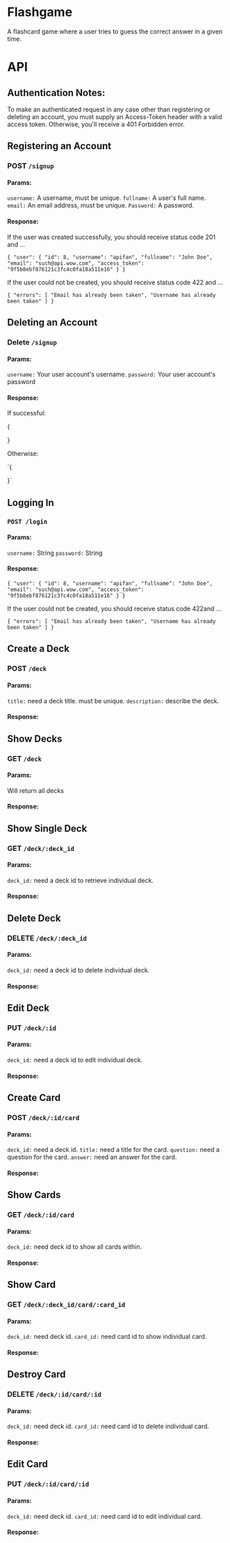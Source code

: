 # Flashgame

A flashcard game where a user tries to guess the correct answer in a given time.

# API

## Authentication Notes:

To make an authenticated request in any case other than registering
or deleting an account, you must supply an Access-Token header with a valid
access token. Otherwise, you'll receive a 401 Forbidden error.

## Registering an Account

### POST `/signup`
#### Params:
`username:` A username, must be unique. `fullname:` A user's full name. `email:` An email address, must be unique. `Password:` A password.

#### Response:
If the user was created successfully, you should receive status code 201 and ...

`{
    "user": {
        "id": 8,
        "username": "apifan",
        "fullname": "John Doe",
        "email": "such@api.wow.com",
        "access_token": "9f5b8ebf876121c3fc4c0fa18a511e16"
    }
}`

If the user could not be created, you should receive status code 422 and ...

`{
    "errors": [
        "Email has already been taken",
        "Username has already been taken"
        ]
}`

## Deleting an Account
### Delete `/signup`

#### Params:

`username:` Your user account's username. `password:` Your user account's password

#### Response:

If successful:

{

}

Otherwise:

`{

}`

## Logging In
### `POST /login`

#### Params:

`username:` String `password:` String

#### Response:

`{
    "user": {
        "id": 8,
        "username": "apifan",
        "fullname": "John Doe",
        "email": "such@api.wow.com",
        "access_token": "9f5b8ebf876121c3fc4c0fa18a511e16"
    }
}`

If the user could not be created, you should receive status code 422and ...

`{
    "errors": [
        "Email has already been taken",
        "Username has already been taken"
    ]
}`

## Create a Deck
### POST `/deck`

#### Params:
`title:` need a deck title. must be unique. `description:` describe the deck.

#### Response:


## Show Decks
### GET `/deck`

#### Params:
Will return all decks

#### Response:


## Show Single Deck
### GET `/deck/:deck_id`

#### Params:
`deck_id:` need a deck id to retrieve individual deck.

#### Response:

## Delete Deck
### DELETE `/deck/:deck_id`

#### Params:
`deck_id:` need a deck id to delete individual deck.

#### Response:


## Edit Deck
### PUT `/deck/:id`

#### Params:
`deck_id:` need a deck id to edit individual deck.

#### Response:


## Create Card
### POST `/deck/:id/card`

#### Params:
`deck_id:` need a deck id. `title:` need a title for the card. `question:` need a question for the card. `answer:` need an answer for the card.

#### Response:


## Show Cards
### GET `/deck/:id/card`

#### Params:
`deck_id:` need deck id to show all cards within.

#### Response:


## Show Card
### GET `/deck/:deck_id/card/:card_id`

#### Params:
`deck_id:` need deck id. `card_id:` need card id to show individual card.

#### Response:


## Destroy Card
### DELETE `/deck/:id/card/:id`

#### Params:
`deck_id:` need deck id. `card_id:` need card id to delete individual card.

#### Response:


## Edit Card
### PUT `/deck/:id/card/:id`

#### Params:
`deck_id:` need deck id. `card_id:` need card id to edit individual card.

#### Response:





